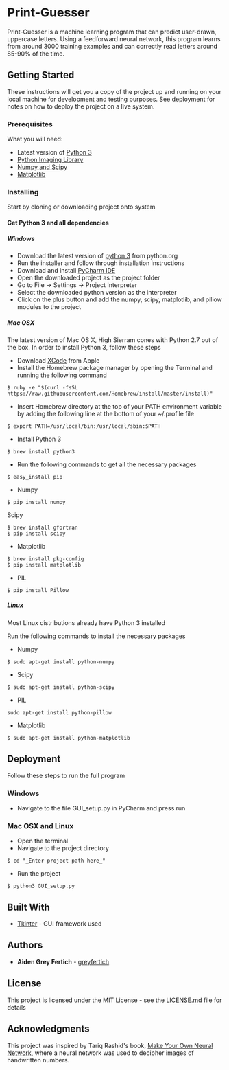# Print-Guesser

Print-Guesser is a machine learning program that can predict user-drawn, uppercase letters. Using a feedforward neural network, this program learns from around 3000 training examples and can correctly read letters around 85-90% of the time.

## Getting Started

These instructions will get you a copy of the project up and running on your local machine for development and testing purposes. See deployment for notes on how to deploy the project on a live system.

### Prerequisites

What you will need:
* Latest version of [Python 3](https://www.python.org/downloads/)
* [Python Imaging Library](http://www.pythonware.com/products/pil/)
* [Numpy and Scipy](https://www.scipy.org/scipylib/download.html)
* [Matplotlib](https://matplotlib.org/users/installing.html)

### Installing

Start by cloning or downloading project onto system

#### Get Python 3 and all dependencies

##### Windows

* Download the latest version of [python 3](https://www.python.org/downloads/) from python.org
* Run the installer and follow through installation instructions
* Download and install [PyCharm IDE](https://www.jetbrains.com/pycharm/)
* Open the downloaded project as the project folder
* Go to File -> Settings -> Project Interpreter
* Select the downloaded python version as the interpreter
* Click on the plus button and add the numpy, scipy, matplotlib, and pillow modules to the project

##### Mac OSX

The latest version of Mac OS X, High Sierram cones with Python 2.7 out of the box. In order to install Python 3, follow these steps
* Download [XCode](https://developer.apple.com/xcode/) from Apple
* Install the Homebrew package manager by opening the Terminal and running the following command
```
$ ruby -e "$(curl -fsSL https://raw.githubusercontent.com/Homebrew/install/master/install)"
```
* Insert Homebrew directory at the top of your PATH environment variable by adding the following line at the bottom of your ~/.profile file
```
$ export PATH=/usr/local/bin:/usr/local/sbin:$PATH
```
* Install Python 3
```
$ brew install python3
```
* Run the following commands to get all the necessary packages
```
$ easy_install pip
```
* Numpy
```
$ pip install numpy
```
Scipy
```
$ brew install gfortran
$ pip install scipy
```
* Matplotlib
```
$ brew install pkg-config
$ pip install matplotlib
```
* PIL
```
$ pip install Pillow
```

##### Linux

Most Linux distributions already have Python 3 installed

Run the following commands to install the necessary packages
* Numpy
```
$ sudo apt-get install python-numpy
```
* Scipy
```
$ sudo apt-get install python-scipy
```
* PIL
```
sudo apt-get install python-pillow
```
* Matplotlib
```
$ sudo apt-get install python-matplotlib
```

## Deployment

Follow these steps to run the full program

### Windows
* Navigate to the file GUI_setup.py in PyCharm and press run

### Mac OSX and Linux
* Open the terminal
* Navigate to the project directory
```
$ cd "_Enter project path here_"
```
* Run the project
```
$ python3 GUI_setup.py
```

## Built With

* [Tkinter](https://wiki.python.org/moin/TkInter) - GUI framework used

## Authors

* **Aiden Grey Fertich** - [greyfertich](https://github.com/greyfertich)

## License

This project is licensed under the MIT License - see the [LICENSE.md](LICENSE.md) file for details

## Acknowledgments

This project was inspired by Tariq Rashid's book, [Make Your Own Neural Network](https://www.barnesandnoble.com/w/make-your-own-neural-network-tariq-rashid/1123691651), where a neural network was used to decipher images of handwritten numbers.
